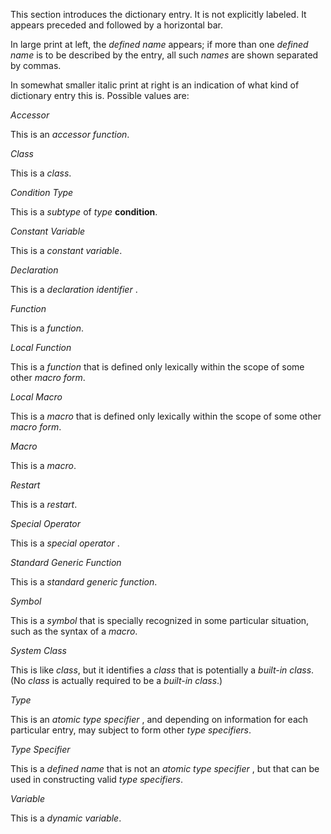  



This section introduces the dictionary entry. It is not explicitly labeled. It appears preceded and followed by a horizontal bar. 



In large print at left, the *defined name* appears; if more than one *defined name* is to be described by the entry, all such *names* are shown separated by commas. 



In somewhat smaller italic print at right is an indication of what kind of dictionary entry this is. Possible values are: 



*Accessor* 



This is an *accessor function*. 



*Class* 



This is a *class*. 











*Condition Type* 



This is a *subtype* of *type* **condition**. 



*Constant Variable* 



This is a *constant variable*. 



*Declaration* 



This is a *declaration identifier* . 



*Function* 



This is a *function*. 



*Local Function* 



This is a *function* that is defined only lexically within the scope of some other *macro form*. 



*Local Macro* 



This is a *macro* that is defined only lexically within the scope of some other *macro form*. 



*Macro* 



This is a *macro*. 



*Restart* 



This is a *restart*. 



*Special Operator* 



This is a *special operator* . 



*Standard Generic Function* 



This is a *standard generic function*. 



*Symbol* 



This is a *symbol* that is specially recognized in some particular situation, such as the syntax of a *macro*. 



*System Class* 



This is like *class*, but it identifies a *class* that is potentially a *built-in class*. (No *class* is actually required to be a *built-in class*.)  







*Type* 



This is an *atomic type specifier* , and depending on information for each particular entry, may subject to form other *type specifiers*. 



*Type Specifier* 



This is a *defined name* that is not an *atomic type specifier* , but that can be used in constructing valid *type specifiers*. 



*Variable* 



This is a *dynamic variable*. 




